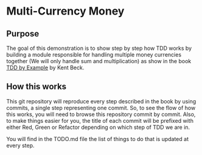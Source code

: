 # Multi-Currency Money

## Purpose
The goal of this demonstration is to show step by step how TDD works by building a module responsible for handling multiple money currencies together (We will only handle sum and multiplication) as show in the book [TDD by Example](https://www.amazon.com/Driven-Development-Addison-Wesley-Signature-2002-11-08/dp/B017PO61ME/) by Kent Beck. 

## How this works
This git repository will reproduce every step described in the book by using commits, a single step representing one commit.
So, to see the flow of how this works, you will need to browse this repository commit by commit.
Also, to make things easier for you, the title of each commit will be prefixed with either Red, Green or Refactor depending on which step of TDD we are in.

You will find in the TODO.md file the list of things to do that is updated at every step.
